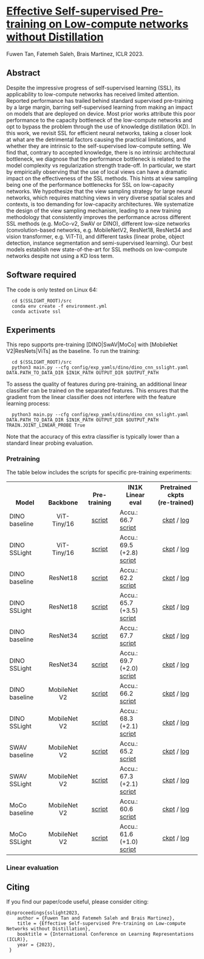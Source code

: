 # [Effective Self-supervised Pre-training on Low-compute networks without Distillation](https://arxiv.org/abs/2210.02808)
Fuwen Tan, Fatemeh Saleh, Brais Martinez, ICLR 2023.

## Abstract
Despite the impressive progress of self-supervised learning (SSL), its applicability to low-compute networks has received limited attention. Reported performance has trailed behind standard supervised pre-training by a large margin, barring self-supervised learning from making an impact on models that are deployed on device. Most prior works attribute this poor performance to the capacity bottleneck of the low-compute networks and opt to bypass the problem through the use of knowledge distillation (KD). In this work, we revisit SSL for efficient neural networks, taking a closer look at what are the detrimental factors causing the practical limitations, and whether they are intrinsic to the self-supervised low-compute setting. We find that, contrary to accepted knowledge, there is no intrinsic architectural bottleneck, we diagnose that the performance bottleneck is related to the model complexity vs regularization strength trade-off. In particular, we start by empirically observing that the use of local views can have a dramatic impact on the effectiveness of the SSL methods. This hints at view sampling being one of the performance bottlenecks for SSL on low-capacity networks. We hypothesize that the view sampling strategy for large neural networks, which requires matching views in very diverse spatial scales and contexts, is too demanding for low-capacity architectures. We systematize the design of the view sampling mechanism, leading to a new training methodology that consistently improves the performance across different SSL methods (e.g. MoCo-v2, SwAV or DINO), different low-size networks (convolution-based networks, e.g. MobileNetV2, ResNet18, ResNet34 and vision transformer, e.g. ViT-Ti), and different tasks (linear probe, object detection, instance segmentation and semi-supervised learning). Our best models establish new state-of-the-art for SSL methods on low-compute networks despite not using a KD loss term.

## Software required
The code is only tested on Linux 64:

```
  cd $(SSLIGHT_ROOT)/src
  conda env create -f environment.yml
  conda activate ssl
```

## Experiments

This repo supports pre-training [DINO|SwAV|MoCo] with [MobileNet V2|ResNets|ViTs] as the baseline. To run the training:

```
  cd $(SSLIGHT_ROOT)/src
  python3 main.py --cfg config/exp_yamls/dino/dino_cnn_sslight.yaml DATA.PATH_TO_DATA_DIR $IN1K_PATH OUTPUT_DIR $OUTPUT_PATH
```

To assess the quality of features during pre-training, an additional linear classifier can be trained on the separated features. This ensures that the gradient from the linear classifier does not interfere with the feature learning process:

```
  python3 main.py --cfg config/exp_yamls/dino/dino_cnn_sslight.yaml DATA.PATH_TO_DATA_DIR $IN1K_PATH OUTPUT_DIR $OUTPUT_PATH TRAIN.JOINT_LINEAR_PROBE True
```

Note that the accuracy of this extra classifier is typically lower than a standard linear probing evaluation.

### Pretraining
The table below includes the scripts for specific pre-training experiments:


<table><tbody>
<!-- START TABLE -->
<!-- TABLE HEADER -->
<th valign="bottom">Model</th>
<th valign="bottom">Backbone</th>
<th valign="bottom">Pre-training</th>  
<th valign="bottom">IN1K <br/>Linear eval</th>
<th valign="bottom">Pretrained ckpts <br/>(re-trained)</th>
<!-- TABLE BODY -->
<tr>
      <td align="left">DINO baseline</td>
      <td align="center">ViT-Tiny/16</td>
      <td align="center"><a href=src/experiments/dino/vit_tiny_16/baseline.sh>script</a></td>
      <td align="left">Accu.: 66.7<br/> <a href=classification/experiments/dino/vit_tiny_16/linear.sh>script</a></td>
      <td align="center"><a href=https://drive.google.com/file/d/1ZJqhW5J3_aKcdvpaPNUNwQEGwZ67G7lE/view?usp=sharing>ckpt</a> / <a href=src/experiments/dino/vit_tiny_16/baseline.log>log</a></td>
</tr>
<tr>
      <td align="left">DINO SSLight</td>
      <td align="center">ViT-Tiny/16</td>
      <td align="center"><a href=src/experiments/dino/vit_tiny_16/sslight.sh>script</a></td>
      <td align="left">Accu.: 69.5 (+2.8)<br/> <a href=classification/experiments/dino/vit_tiny_16/linear.sh>script</a></td>
      <td align="center"><a href=https://drive.google.com/file/d/15iweaPCulIbc1vCBBzUjw080ROucncCH/view?usp=sharing>ckpt</a> / <a href=src/experiments/dino/vit_tiny_16/sslight.log>log</a></td>
</tr>
<tr>
      <td align="left">DINO baseline</td>
      <td align="center">ResNet18</td>
      <td align="center"><a href=src/experiments/dino/resnet18/baseline.sh>script</a></td>
      <td align="left">Accu.: 62.2<br/> <a href=classification/experiments/dino/resnet18/linear.sh>script</a></td>
      <td align="center"><a href=https://drive.google.com/file/d/1ZfuIcGjwFQWfk0RZHNbmdzeMVQFSAY92/view?usp=sharing>ckpt</a> / <a href=src/experiments/dino/resnet18/baseline.log>log</a></td>
</tr>
<tr>
      <td align="left">DINO SSLight</td>
      <td align="center">ResNet18</td>
      <td align="center"><a href=src/experiments/dino/resnet18/sslight.sh>script</a></td>
      <td align="left">Accu.: 65.7 (+3.5)<br/> <a href=classification/experiments/dino/resnet18/linear.sh>script</a></td>
      <td align="center"><a href=https://drive.google.com/file/d/1_xBGya4AWtEnHDMKHF5rL2sl0fJaMzki/view?usp=sharing>ckpt</a> / <a href=src/experiments/dino/resnet18/sslight.log>log</a></td>
</tr>
<tr>
      <td align="left">DINO baseline</td>
      <td align="center">ResNet34</td>
      <td align="center"><a href=src/experiments/dino/resnet34/baseline.sh>script</a></td>
      <td align="left">Accu.: 67.7<br/> <a href=classification/experiments/dino/resnet34/linear.sh>script</a></td>
      <td align="center"><a href=https://drive.google.com/file/d/1BcOgYKUzrvzrUfMaZQ8hZgqu--b5dwhS/view?usp=sharing>ckpt</a> / <a href=src/experiments/dino/resnet34/baseline.log>log</a></td>
</tr>
<tr>
      <td align="left">DINO SSLight</td>
      <td align="center">ResNet34</td>
      <td align="center"><a href=src/experiments/dino/resnet34/sslight.sh>script</a></td>
      <td align="left">Accu.: 69.7 (+2.0)<br/> <a href=classification/experiments/dino/resnet34/linear.sh>script</a></td>
      <td align="center"><a href=https://drive.google.com/file/d/1SZTkqscN7QAaPf_WvYPWiIvjpAeawaXL/view?usp=sharing>ckpt</a> / <a href=src/experiments/dino/resnet34/sslight.log>log</a></td>
</tr>
<tr>
      <td align="left">DINO baseline</td>
      <td align="center">MobileNet V2</td>
      <td align="center"><a href=src/experiments/dino/mnv2/baseline.sh>script</a></td>
      <td align="left">Accu.: 66.2<br/> <a href=classification/experiments/dino/mnv2/linear.sh>script</a></td>
      <td align="center"><a href=https://drive.google.com/file/d/18zs2_D0uJicT01_qUlIwgtjlWNKblV27/view?usp=sharing>ckpt</a> / <a href=src/experiments/dino/mnv2/baseline.log>log</a></td>
</tr>
<tr>
      <td align="left">DINO SSLight</td>
      <td align="center">MobileNet V2</td>
      <td align="center"><a href=src/experiments/dino/mnv2/sslight.sh>script</a></td>
      <td align="left">Accu.: 68.3 (+2.1)<br/> <a href=classification/experiments/dino/mnv2/linear.sh>script</a></td>
      <td align="center"><a href=https://drive.google.com/file/d/1M9qJgYIjUVlmPm3H34WKuvd0liKUw2O6/view?usp=sharing>ckpt</a> / <a href=src/experiments/dino/mnv2/sslight.log>log</a></td>
</tr>
<tr>
      <td align="left">SWAV baseline</td>
      <td align="center">MobileNet V2</td>
      <td align="center"><a href=src/experiments/swav/mnv2/baseline.sh>script</a></td>
      <td align="left">Accu.: 65.2<br/> <a href=classification/experiments/swav/linear.sh>script</a></td>
      <td align="center"><a href=https://drive.google.com/file/d/1KxSCV0IdIBOnGXOErRN2EmT2wqpD2LEu/view?usp=sharing>ckpt</a> / <a href=src/experiments/swav/mnv2/baseline.log>log</a></td>
</tr>
<tr>
      <td align="left">SWAV SSLight</td>
      <td align="center">MobileNet V2</td>
      <td align="center"><a href=src/experiments/swav/mnv2/sslight.sh>script</a></td>
      <td align="left">Accu.: 67.3 (+2.1)<br/> <a href=classification/experiments/swav/mnv2/linear.sh>script</a></td>
      <td align="center"><a href=https://drive.google.com/file/d/104XnVgu0o2U7vsV1GajIDnG8r3K4L8XY/view?usp=sharing>ckpt</a> / <a href=src/experiments/swav/mnv2/sslight.log>log</a></td>
</tr>
<tr>
      <td align="left">MoCo baseline</td>
      <td align="center">MobileNet V2</td>
      <td align="center"><a href=src/experiments/moco/mnv2/baseline.sh>script</a></td>
      <td align="left">Accu.: 60.6<br/> <a href=classification/experiments/moco/mnv2/linear.sh>script</a></td>
      <td align="center"><a href=https://drive.google.com/file/d/1QoIBw3gDBqSMr2aMQQfWmEYDlT78Qki9/view?usp=sharing>ckpt</a> / <a href=src/experiments/moco/mnv2/baseline.log>log</a></td>
</tr>
<tr>
      <td align="left">MoCo SSLight</td>
      <td align="center">MobileNet V2</td>
      <td align="center"><a href=src/experiments/moco/mnv2/sslight.sh>script</a></td>
      <td align="left">Accu.: 61.6 (+1.0)<br/> <a href=classification/experiments/moco/mnv2/linear.sh>script</a></td>
      <td align="center"><a href=https://drive.google.com/file/d/1_5R3rGIEJV8ogdHlWzdsDyHpDQw9E5Bf/view?usp=sharing>ckpt</a> / <a href=src/experiments/moco/mnv2/sslight.log>log</a></td>
</tr>
</tbody></table> 

### Linear evaluation

## Citing

If you find our paper/code useful, please consider citing:

    @inproceedings{sslight2023,
        author = {Fuwen Tan and Fatemeh Saleh and Brais Martinez},
        title = {Effective Self-supervised Pre-training on Low-compute Networks without Distillation},
        booktitle = {International Conference on Learning Representations (ICLR)},
        year = {2023},
     }
